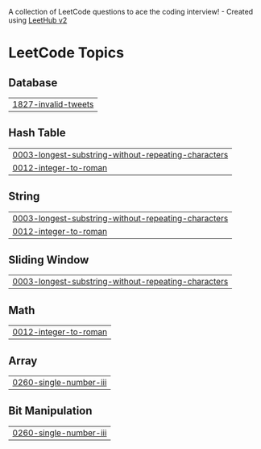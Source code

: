 A collection of LeetCode questions to ace the coding interview! - Created using [LeetHub v2](https://github.com/arunbhardwaj/LeetHub-2.0)
<!---LeetCode Topics Start-->
# LeetCode Topics
## Database
|  |
| ------- |
| [1827-invalid-tweets](https://github.com/santhosh2016/Leetcode_problems/tree/master/1827-invalid-tweets) |
## Hash Table
|  |
| ------- |
| [0003-longest-substring-without-repeating-characters](https://github.com/santhosh2016/Leetcode_problems/tree/master/0003-longest-substring-without-repeating-characters) |
| [0012-integer-to-roman](https://github.com/santhosh2016/Leetcode_problems/tree/master/0012-integer-to-roman) |
## String
|  |
| ------- |
| [0003-longest-substring-without-repeating-characters](https://github.com/santhosh2016/Leetcode_problems/tree/master/0003-longest-substring-without-repeating-characters) |
| [0012-integer-to-roman](https://github.com/santhosh2016/Leetcode_problems/tree/master/0012-integer-to-roman) |
## Sliding Window
|  |
| ------- |
| [0003-longest-substring-without-repeating-characters](https://github.com/santhosh2016/Leetcode_problems/tree/master/0003-longest-substring-without-repeating-characters) |
## Math
|  |
| ------- |
| [0012-integer-to-roman](https://github.com/santhosh2016/Leetcode_problems/tree/master/0012-integer-to-roman) |
## Array
|  |
| ------- |
| [0260-single-number-iii](https://github.com/santhosh2016/Leetcode_problems/tree/master/0260-single-number-iii) |
## Bit Manipulation
|  |
| ------- |
| [0260-single-number-iii](https://github.com/santhosh2016/Leetcode_problems/tree/master/0260-single-number-iii) |
<!---LeetCode Topics End-->